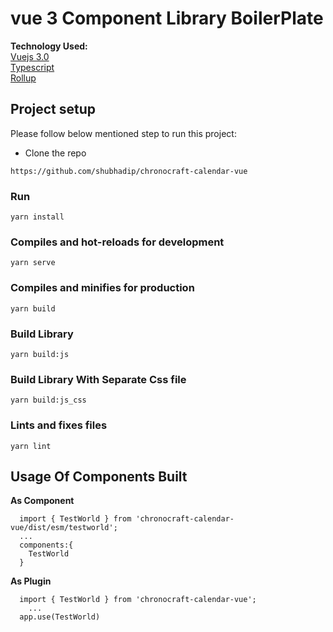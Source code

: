 # vue 3 Component Library BoilerPlate


**Technology Used:**\
[Vuejs 3.0](https://github.com/vuejs/vue-next)\
[Typescript](https://github.com/microsoft/TypeScript)\
[Rollup](https://github.com/rollup/rollup)

## Project setup
Please follow below mentioned step to run this project:

- Clone the repo
```shell
https://github.com/shubhadip/chronocraft-calendar-vue
```

### Run
```
yarn install
```

### Compiles and hot-reloads for development
```
yarn serve
```

### Compiles and minifies for production
```
yarn build
```

### Build Library
```
yarn build:js
```

### Build Library With Separate Css file
```
yarn build:js_css
```

### Lints and fixes files
```
yarn lint
```


## Usage Of Components Built
**As Component**
```
  import { TestWorld } from 'chronocraft-calendar-vue/dist/esm/testworld';
  ...
  components:{
    TestWorld
  }
```

**As Plugin**
```
  import { TestWorld } from 'chronocraft-calendar-vue';
    ...
  app.use(TestWorld)
```
